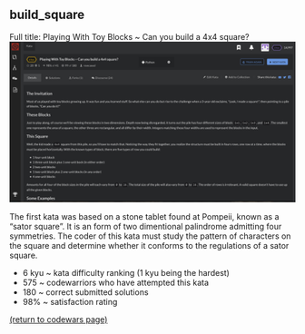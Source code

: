 ## build_square
Full title: Playing With Toy Blocks ~ Can you build a 4x4 square?
<img src="images/build_square_screen_shot.png?raw=true"/>

The first kata was based on a stone tablet found at Pompeii, known as a “sator square”. It is an form of two dimentional palindrome admitting four symmetries. The coder of this kata must study the pattern of characters on the square and determine whether it conforms to the regulations of a sator square.

* 6 kyu ~ kata difficulty ranking (1 kyu being the hardest)
* 575 ~ codewarriors who have attempted this kata
* 180 ~ correct submitted solutions
* 98% ~ satisfaction rating

<a href="https://rowcased.github.io/alternate_page.html#creator">(return to codewars page)</a>
